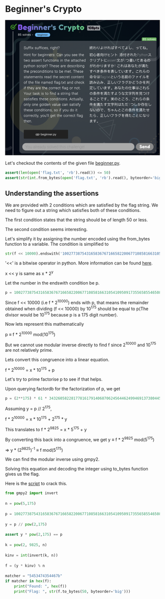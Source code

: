 # Beginner's Crypto

![Challenge Description](BeginnersCrypto.png)

Let's checkout the contents of the given file [beginner.py](beginner.py).

```python
assert(len(open('flag.txt', 'rb').read()) <= 50)
assert(str(int.from_bytes(open('flag.txt', 'rb').read(), byteorder='big') << 10000).endswith('1002773875431658367671665822006771085816631054109509173556585546508965236428620487083647585179992085437922318783218149808537210712780660412301729655917441546549321914516504576'))
```

## Understanding the assertions

We are provided with 2 conditions which are satisfied by the flag string. We need to figure out a string which satisfies both of these conditions.

The first condition states that the string should be of length 50 or less.

The second condition seems interesting.

Let's simplify it by assigning the number encoded using the from_bytes function to a variable.
The condition is simplified to

```python
str(f << 10000).endswith('1002773875431658367671665822006771085816631054109509173556585546508965236428620487083647585179992085437922318783218149808537210712780660412301729655917441546549321914516504576')
```

'<<' is a bitwise operator in python. More information can be found [here](https://wiki.python.org/moin/BitwiseOperators).

x << y is same as x * 2<sup>y</sup>

Let the number in the endswith condition be p.

```python
p = 1002773875431658367671665822006771085816631054109509173556585546508965236428620487083647585179992085437922318783218149808537210712780660412301729655917441546549321914516504576
```

Since f << 10000 (i.e f * 2<sup>10000</sup>) ends with p, that means the remainder obtained when dividing (f << 10000) by 10<sup>175</sup> should be equal to p(The divisor would be 10<sup>175</sup> because p is a 175 digit number).

Now lets represent this mathematically

p &equiv; f * 2<sup>10000</sup> mod(10<sup>175</sup>)

But we cannot use modular inverse directly to find f since 2<sup>10000</sup> and 10<sup>175</sup> are not relatively prime.

Lets convert this congruence into a linear equation.

f * 2<sup>10000</sup> = x * 10<sup>175</sup> + p

Let's try to prime factorise p to see if that helps.

Upon querying factordb for the factorization of p, we get

```python
p = (2**175) * 61 * 343260582281778161791406870624564462499469137380445678942263498245279735080935957616380366178857319377077244490078139487
```

Assuming y = p // 2<sup>175</sup>,

f * 2<sup>10000</sup> = x * 10<sup>175</sup> + 2<sup>175</sup> * y

This translates to f * 2<sup>9825</sup> = x * 5<sup>175</sup> + y

By converting this back into a congruence, we get y &equiv; f * 2<sup>9825</sup> mod(5<sup>175</sup>)

=> y * (2<sup>9825</sup>)<sup>-1</sup> &equiv; f mod(5<sup>175</sup>)

We can find the modular inverse using gmpy2.

Solving this equation and decoding the integer using to_bytes function gives us the flag.

Here is the [script](crack.py) to crack this.

```python
from gmpy2 import invert

n = pow(5,175)

p = 1002773875431658367671665822006771085816631054109509173556585546508965236428620487083647585179992085437922318783218149808537210712780660412301729655917441546549321914516504576

y = p // pow(2,175)

assert y * pow(2,175) == p

k = pow(2, 9825, n)

kinv = int(invert(k, n))

f = (y * kinv) % n

matcher = "5453474354467b"
if matcher in hex(f):
    print("Found: ", hex(f))
    print("Flag: ", str(f.to_bytes(50, byteorder='big')))
```
